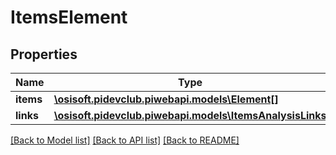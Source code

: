 # ItemsElement

## Properties
Name | Type | Description | Notes
------------ | ------------- | ------------- | -------------
**items** | [**\osisoft.pidevclub.piwebapi.models\Element[]**](Element.md) |  | [optional] 
**links** | [**\osisoft.pidevclub.piwebapi.models\ItemsAnalysisLinks**](ItemsAnalysisLinks.md) |  | [optional] 

[[Back to Model list]](../README.md#documentation-for-models) [[Back to API list]](../README.md#documentation-for-api-endpoints) [[Back to README]](../README.md)



